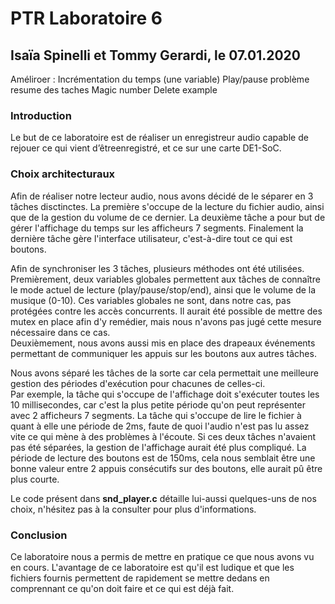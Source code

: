 # PTR Laboratoire 6
## Isaïa Spinelli et Tommy Gerardi, le 07.01.2020

Améliroer : Incrémentation du temps (une variable)
            Play/pause problème resume des taches
            Magic number
            Delete example

            
### Introduction
Le but de ce laboratoire est de réaliser un enregistreur audio capable de rejouer ce qui vient d’êtreenregistré, et ce sur une carte DE1-SoC.


### Choix architecturaux
Afin de réaliser notre lecteur audio, nous avons décidé de le séparer en 3 tâches disctinctes. La première s'occupe de la lecture du fichier audio, ainsi que de la gestion du volume de ce dernier. La deuxième tâche a pour but de gérer l'affichage du temps sur les afficheurs 7 segments. Finalement la dernière tâche gère l'interface utilisateur, c'est-à-dire tout ce qui est boutons.  


Afin de synchroniser les 3 tâches, plusieurs méthodes ont été utilisées.  
Premièrement, deux variables globales permettent aux tâches de connaître le mode actuel de lecture (play/pause/stop/end), ainsi que le volume de la musique (0-10). Ces variables globales ne sont, dans notre cas, pas protégées contre les accès concurrents. Il aurait été possible de mettre des mutex en place afin d'y remédier, mais nous n'avons pas jugé cette mesure nécessaire dans ce cas.  
Deuxièmement, nous avons aussi mis en place des drapeaux événements permettant de communiquer les appuis sur les boutons aux autres tâches.  


Nous avons séparé les tâches de la sorte car cela permettait une meilleure gestion des périodes d'exécution pour chacunes de celles-ci.  
Par exemple, la tâche qui s'occupe de l'affichage doit s'exécuter toutes les 10 millisecondes, car c'est la plus petite période qu'on peut représenter avec 2 afficheurs 7 segments. La tâche qui s'occupe de lire le fichier à quant à elle une période de 2ms, faute de quoi l'audio n'est pas lu assez vite ce qui mène à des problèmes à l'écoute. Si ces deux tâches n'avaient pas été séparées, la gestion de l'affichage aurait été plus compliqué. La période de lecture des boutons est de 150ms, cela nous semblait être une bonne valeur entre 2 appuis consécutifs sur des boutons, elle aurait pû être plus courte.  

Le code présent dans **snd_player.c** détaille lui-aussi quelques-uns de nos choix, n'hésitez pas à la consulter pour plus d'informations.

### Conclusion
Ce laboratoire nous a permis de mettre en pratique ce que nous avons vu en cours. L'avantage de ce laboratoire est qu'il est ludique et que les fichiers fournis permettent de rapidement se mettre dedans en comprennant ce qu'on doit faire et ce qui est déjà fait.
